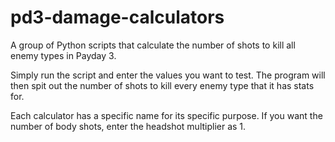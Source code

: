 # pd3-damage-calculators
A group of Python scripts that calculate the number of shots to kill all enemy types in Payday 3.

Simply run the script and enter the values you want to test. The program will then spit out the number of shots to kill every enemy type that it has stats for.

Each calculator has a specific name for its specific purpose. If you want the number of body shots, enter the headshot multiplier as 1.
